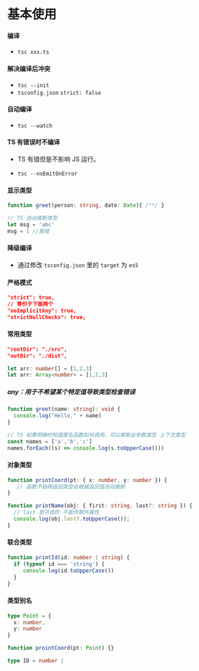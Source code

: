 # 基本使用

#### 编译

* `tsc xxx.ts`

#### 解决编译后冲突

* `tsc --init`
* `tsconfig.json` `strict: false`

#### 自动编译

* `tsc --watch`

#### TS 有错误时不编译

* TS 有错但是不影响 JS 运行。

* `tsc --noEmitOnError`

#### 显示类型

```typescript
function greet(person: string, date: Date){ /**/ }

// TS 自动推断类型
let msg = 'abc'
msg = 1 //报错
```

#### 降级编译

* 通过修改 `tsconfig.json` 里的 `target` 为 `es5`

#### 严格模式

```json
"strict": true,
// 等价于下面两个
"noImplicitAny": true,
"strictNullChecks": true,
```

#### 常用类型

```json
"rootDir": "./src",
"outDir": "./dist",
```

```typescript
let arr: number[] = [1,2,3]
let arr: Array<number> = [1,2,3]
```

##### any：用于不希望某个特定值导致类型检查错误

```typescript
function greet(name: string): void {
  console.log("Hello," + name)
}

// TS 如果明确的知道匿名函数如何调用，可以推断出参数类型 上下文类型
const names = ['a','b','c']
names.forEach((s) => console.log(s.toUpperCase()))
```

#### 对象类型

```typescript
function printCoord(pt: { x: number, y: number }) {
   // 函数不指明返回类型会根据返回值自动推断
}

function printName(obj: { first: string, last?: string }) {
  // last 是可选的 不能传额外属性
  console.log(obj.last?.toUpperCase());
}
```

#### 联合类型

```typescript
function printId(id: number | string) {
  if (typeof id === 'string') {
     console.log(id.toUpperCase()) 
  }
}
```

#### 类型别名

```typescript
type Point = {
  x: number,
  y: number
}

function prointCoord(pt: Point) {}

type ID = number |
```



